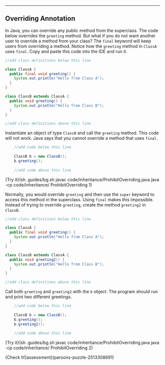 ----------

## Overriding Annotation

In Java, you can override any public method from the superclass. The code below overrides the `greeting` method. But what if you do not want another user to override a method from your class? The `final` keyword will keep users from overriding a method. Notice how the `greeting` method in `ClassA` uses `final`. Copy and paste this code into the IDE and run it.

```java
//add class definitions below this line

class ClassA {
  public final void greeting() {
    System.out.println("Hello from Class A");
  }
}

class ClassB extends ClassA {
  public void greeting() {
    System.out.println("Hello from Class B");
  }
}

//add class definitions above this line
```

Instantiate an object of type `ClassB` and call the `greeting` method. This code will not work. Java says that you cannot override a method that uses `final`.

```java
    //add code below this line
  
    ClassB b = new ClassB();
    b.greeting();
  
    //add code above this line  
```

{Try it}(sh .guides/bg.sh javac code/inheritance/ProhibitOverriding.java java -cp code/inheritance/ ProhibitOverriding 1)

Normally, you would override `greeting` and then use the `super` keyword to access this method in the superclass. Using `final` makes this impossible. Instead of trying to override `greeting`, create the method `greeting2` in `ClassB`. 

```java
//add class definitions below this line

class ClassA {
  public final void greeting() {
    System.out.println("Hello from Class A");
  }
}

class ClassB extends ClassA {
  public void greeting2() {
    System.out.println("Hello from Class B");
  }
}

//add class definitions above this line
```

Call both `greeting` and `greeting2` with the `b` object. The program should run and print two different greetings.

```java
    //add code below this line
  
    ClassB b = new ClassB();
    b.greeting();
    b.greeting2();
  
    //add code above this line 
```

{Try it}(sh .guides/bg.sh javac code/inheritance/ProhibitOverriding.java java -cp code/inheritance/ ProhibitOverriding 2)

{Check It!|assessment}(parsons-puzzle-2513308691)
